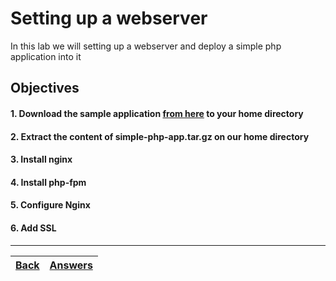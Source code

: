 # Setting up a webserver 

In this lab we will setting up a webserver and deploy a simple php application into it

## Objectives

#### 1. Download the sample application [from here](/resources/simple-php-app.tar.gz) to your home directory
#### 2. Extract the content of simple-php-app.tar.gz on our home directory
#### 3. Install nginx
#### 4. Install php-fpm
#### 5. Configure Nginx
#### 6. Add SSL


---
[Back](/README.md)| [Answers](https://github.com/ricmmartins/fasthack-linux-answers/blob/main/challenges/lab-webserver.md) | 
:----- |:-----
